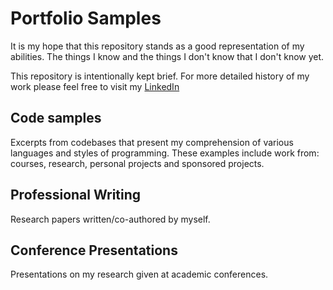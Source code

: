 # Portfolio Samples
It is my hope that this repository stands as a good representation of my abilities. The things I know and the things I don't know that I don't know yet.

This repository is intentionally kept brief. For more detailed history of my work please feel free to visit my [LinkedIn](https://www.linkedin.com/in/sebastian-thiem-4b25b1159/)

## Code samples
Excerpts from codebases that present my comprehension of various languages and styles of programming.
These examples include work from: courses, research, personal projects and sponsored projects.

## Professional Writing
Research papers written/co-authored by myself.

## Conference Presentations
Presentations on my research given at academic conferences.
